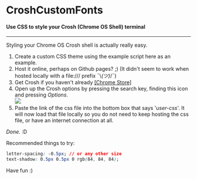 # CroshCustomFonts
#### Use CSS to style your Crosh (Chrome OS Shell) terminal

---

Styling your Chrome OS Crosh shell is actually really easy.

1. Create a custom CSS theme using the example script here as an example.
2. Host it online, perhaps on Github pages? ;)
   (It didn't seem to work when hosted locally with a file:/// prefix ¯\\_(ツ)_/¯)
3. Get Crosh if you haven't already [\[Chrome Store\]](https://chrome.google.com/webstore/detail/secure-shell/pnhechapfaindjhompbnflcldabbghjo?utm_source=chrome-app-launcher-info-dialog)
4. Open up the Crosh options by pressing the search key, finding this icon and pressing _Options_.  
   ![](https://s31.postimg.org/syj9zok2j/Screenshot_2016_07_31_at_15_25_29.png)
5. Paste the link of the css file into the bottom box that says '_user-css_'. It will now load that file locally so you do not need to keep hosting the css file, or have an internet connection at all.

*Done.* :D

Recommended things to try:
```css
letter-spacing: -0.5px; // or any other size
text-shadow: 0.5px 0.5px 0 rgb(84, 84, 84);
```

Have fun :)

<style>
   li:before { font-weight: bold; margin-right: 15px; }
</style>
